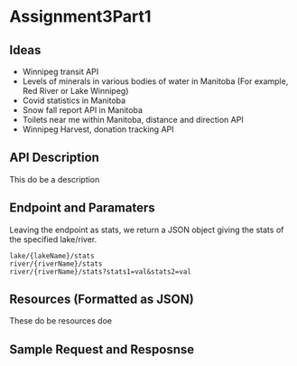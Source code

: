 # Assignment3Part1

## Ideas 
- Winnipeg transit API
- Levels of minerals in various bodies of water in Manitoba (For example, Red River or Lake Winnipeg)
- Covid statistics in Manitoba
- Snow fall report API in Manitoba
- Toilets near me within Manitoba, distance and direction API
- Winnipeg Harvest, donation tracking API



## API Description  
  This do be a description 

## Endpoint and Paramaters  


Leaving the endpoint as stats, we return a JSON object giving the stats of the specified lake/river.

    lake/{lakeName}/stats
    river/{riverName}/stats
    river/{riverName}/stats?stats1=val&stats2=val



## Resources (Formatted as JSON)  

These do be resources doe

## Sample Request and Resposnse 
